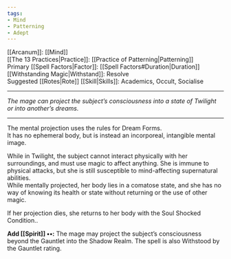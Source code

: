 ```yaml
---
tags:
- Mind
- Patterning
- Adept
---
```


[[Arcanum]]: [[Mind]]\
[[The 13 Practices|Practice]]: [[Practice of Patterning|Patterning]]\
Primary [[Spell Factors|Factor]]: [[Spell Factors#Duration|Duration]]\
[[Withstanding Magic|Withstand]]: Resolve\
Suggested [[Rotes|Rote]] [[Skill|Skills]]: Academics, Occult, Socialise

---

_The mage can project the subject’s consciousness into a state of Twilight or into another’s dreams._

---

The mental projection uses the rules for Dream Forms.\
It has no ephemeral body, but is instead an incorporeal, intangible mental image.

While in Twilight, the subject cannot interact physically with her surroundings, and must use magic to affect anything. She is immune to physical attacks, but she is still susceptible to mind-affecting supernatural abilities.\
While mentally projected, her body lies in a comatose state, and she has no way of knowing its health or state without returning or the use of other magic.

If her projection dies, she returns to her body with the Soul Shocked Condition..

**Add [[Spirit]] ••:** The mage may project the subject’s consciousness beyond the Gauntlet into the Shadow Realm. The spell is also Withstood by the Gauntlet rating.